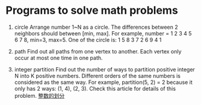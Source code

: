 # Programs to solve math problems
1. circle
Arrange number 1~N as a circle. The differences between 2 neighbors should between [min, max]. For example, number = 1 2 3 4 5 6 7 8, min=3, max=5. One of the circle is: 1 5 8 3 7 2 6 9 4 1

2. path
Find out all paths from one vertex to another. Each vertex only occur at most one time in one path.

3. integer partition
Find out the number of ways to partition positive integer N into K positive numbers. Different orders of the same numbers is considered as the same way. For example, partition(5, 2) = 2 because it only has 2 ways: (1, 4), (2, 3). Check this article for details of this problem. [整数的划分](https://www.zybuluo.com/yeats79/note/1149790)
